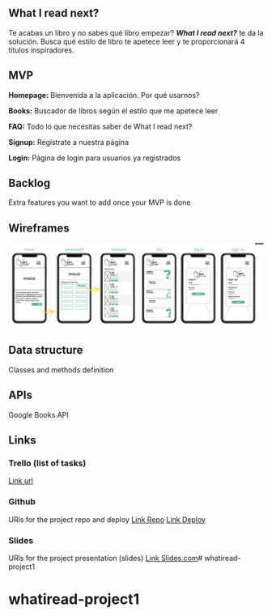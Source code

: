 ## What I read next?

Te acabas un libro y no sabes qué libro empezar? ***What I read next?*** te da la solución. Busca qué estilo de libro te apetece leer y te proporcionará 4 títulos inspiradores.


## MVP

**Homepage:** Bienvenida a la aplicación. Por qué usarnos?

**Books:** Buscador de libros según el estilo que me apetece leer

**FAQ:** Todo lo que necesitas saber de What I read next?

**Signup:** Regístrate a nuestra página

**Login:** Página de login para usuarios ya registrados


## Backlog    

Extra features you want to add once your MVP is done

## Wireframes    

![](/wireframes/wireframes-m1.png)




## Data structure

Classes and methods definition


## APIs

Google Books API


## Links


### Trello (list of tasks)

[Link url](https://trello.com/b/tQgfarKQ/proyecto-1)


### Github

URls for the project repo and deploy
[Link Repo](http://github.com)
[Link Deploy](http://github.com)


### Slides

URls for the project presentation (slides)
[Link Slides.com](http://slides.com)# whatiread-project1
# whatiread-project1
